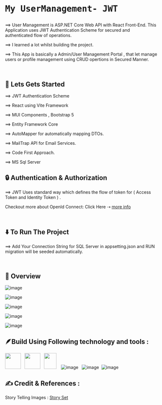 # <pre>My UserManagement- JWT </pre>

⟹ User Management is ASP.NET Core Web API with React Front-End. This Application uses JWT Authentication Scheme for secured and authenticated flow of operations.

⟹ I learned a lot whilst building the project.

⟹ This App is basically a Admin/User Management Portal , that let manage users or profile management using CRUD opertions in Secured Manner.

<br>

## 🚀 Lets Gets Started

⟹ JWT Authentication Scheme

⟹ React using Vite Framework

⟹ MUI Components , Bootstrap 5

⟹ Entity Framework Core

⟹ AutoMapper for automatically mapping DTOs.

⟹ MailTrap API for Email Services.

⟹ Code First Approach.

⟹ MS Sql Server

## 🔒 Authentication & Authorization

⟹ JWT Uses standard way which defines the flow of token for ( Access Token and Identity Token ) .

Checkout more about OpenId Connect:
Click Here ⇢ <a href="https://jwt.io/introduction/">more info</a>

<br>

## ⬇️ To Run The Project

⟹ Add Your Connection String for SQL Server in appsetting.json and RUN migration will be seeded automatically.

<br>

## 🤖 Overview

![image](https://github.com/user-attachments/assets/93188544-3efa-44d0-bb93-2b79cb887c49)

![image](https://github.com/user-attachments/assets/6029bb33-8406-4d2f-a6a9-74a96447c3ea)

![image](https://github.com/user-attachments/assets/e50d4853-ace4-4136-ac8e-0e6ce3d448e2)

![image](https://github.com/user-attachments/assets/7aba8094-c69a-4182-a4cb-ee44a80b13a9)

![image](https://github.com/user-attachments/assets/ef2293c2-c387-4c80-bc76-66d916e3c679)

## 🪶Build Using Following technology and tools :

<img src="https://upload.wikimedia.org/wikipedia/commons/7/7d/Microsoft_.NET_logo.svg" width="52px" height="52px"/> &nbsp; <img src="https://github.com/coherencez/tech-logos/blob/master/html5.png?raw=true" width="52px" height="52px"/> &nbsp; <img src="https://github.com/coherencez/tech-logos/blob/master/css3.png?raw=true" width="41px" height="52px"/>
&nbsp; &nbsp;![image](https://github.com/user-attachments/assets/99794e36-72d1-49fb-b988-12d95f9f8905)
&nbsp; ![image](https://github.com/user-attachments/assets/118c24fc-972c-442f-b33c-064a0889e5a0) &nbsp;![image](https://github.com/user-attachments/assets/48928088-da6c-4bdb-bc59-d4046c447eea)


## ✍️ Credit & References :

Story Telling Images : <a href="https://storyset.com/">Story Set</a>
